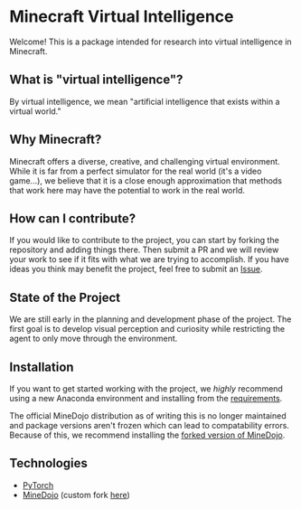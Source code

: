 # Minecraft Virtual Intelligence

Welcome! This is a package intended for research into virtual intelligence in Minecraft.

## What is "virtual intelligence"?

By virtual intelligence, we mean "artificial intelligence that exists within a virtual world."

## Why Minecraft?

Minecraft offers a diverse, creative, and challenging virtual environment. While it is far from a perfect simulator for the real world  (it's a video game...),
we believe that it is a close enough approximation that methods that work here may have the potential to work in the real world.

## How can I contribute?

If you would like to contribute to the project, you can start by  forking the repository and adding things there. Then submit a PR and we will review your work to see if it fits with what we are trying to accomplish. If you have ideas you think may benefit the project, feel free to submit an [Issue](https://github.com/thomashopkins32/Minecraft-Virtual-Intelligence/issues).

## State of the Project

We are still early in the planning and development phase of the project. The first goal is to develop visual perception and curiosity while restricting the agent to only move through the environment.

## Installation

If you want to get started working with the project, we _highly_ recommend using a new Anaconda environment and installing from the [requirements](https://github.com/thomashopkins32/Minecraft-Virtual-Intelligence/blob/main/requirements.txt).

The official MineDojo distribution as of writing this is no longer maintained and package versions aren't frozen which can lead to compatability errors. Because of this, we recommend installing the [forked version of MineDojo](https://github.com/thomashopkins32/MineDojo).

## Technologies

- [PyTorch](https://pytorch.org/)
- [MineDojo](https://minedojo.org/) (custom fork [here](https://github.com/thomashopkins32/MineDojo))
